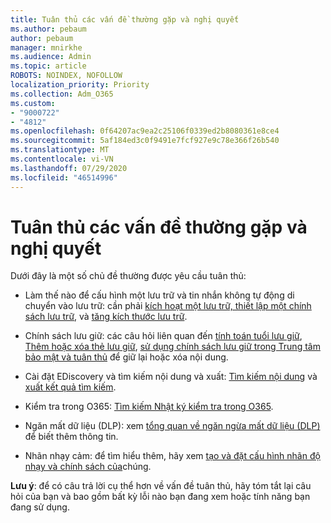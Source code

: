 ```yaml
---
title: Tuân thủ các vấn đề thường gặp và nghị quyết
ms.author: pebaum
author: pebaum
manager: mnirkhe
ms.audience: Admin
ms.topic: article
ROBOTS: NOINDEX, NOFOLLOW
localization_priority: Priority
ms.collection: Adm_O365
ms.custom:
- "9000722"
- "4812"
ms.openlocfilehash: 0f64207ac9ea2c25106f0339ed2b8080361e8ce4
ms.sourcegitcommit: 5af184ed3c0f9491e7fcf927e9c78e366f26b540
ms.translationtype: MT
ms.contentlocale: vi-VN
ms.lasthandoff: 07/29/2020
ms.locfileid: "46514996"
---
```

# <a name="compliance-common-issues-and-resolutions"></a>Tuân thủ các vấn đề thường gặp và nghị quyết

Dưới đây là một số chủ đề thường được yêu cầu tuân thủ:

- Làm thế nào để cấu hình một lưu trữ và tin nhắn không tự động di chuyển vào lưu trữ: cần phải [kích hoạt một lưu trữ, thiết lập một chính sách lưu trữ](https://docs.microsoft.com/microsoft-365/compliance/enable-archive-mailboxes?view=o365-worldwide), và [tăng kích thước lưu trữ](https://docs.microsoft.com/microsoft-365/compliance/enable-unlimited-archiving?view=o365-worldwide).

- Chính sách lưu giữ: các câu hỏi liên quan đến [tính toán tuổi lưu giữ](https://docs.microsoft.com/exchange/security-and-compliance/messaging-records-management/retention-age), [Thêm hoặc xóa thẻ lưu giữ](https://docs.microsoft.com/exchange/security-and-compliance/messaging-records-management/add-or-remove-retention-tags), [sử dụng chính sách lưu giữ trong Trung tâm bảo mật và tuân thủ](https://docs.microsoft.com/microsoft-365/compliance/retention-policies?view=o365-worldwide) để giữ lại hoặc xóa nội dung.

- Cài đặt EDiscovery và tìm kiếm nội dung và xuất: [Tìm kiếm nội dung](https://docs.microsoft.com/microsoft-365/compliance/search-for-content?view=o365-worldwide) và [xuất kết quả tìm kiếm](https://docs.microsoft.com/microsoft-365/compliance/export-search-results?view=o365-worldwide).

- Kiểm tra trong O365: [Tìm kiếm Nhật ký kiểm tra trong O365](https://docs.microsoft.com/microsoft-365/compliance/search-the-audit-log-in-security-and-compliance?view=o365-worldwide).

- Ngăn mất dữ liệu (DLP): xem [tổng quan về ngăn ngừa mất dữ liệu (DLP)](https://docs.microsoft.com/microsoft-365/compliance/data-loss-prevention-policies?view=o365-worldwide) để biết thêm thông tin.
 
- Nhãn nhạy cảm: để tìm hiểu thêm, hãy xem [tạo và đặt cấu hình nhãn độ nhạy và chính sách của](https://docs.microsoft.com/microsoft-365/compliance/create-sensitivity-labels)chúng.

**Lưu ý**: để có câu trả lời cụ thể hơn về vấn đề tuân thủ, hãy tóm tắt lại câu hỏi của bạn và bao gồm bất kỳ lỗi nào bạn đang xem hoặc tính năng bạn đang sử dụng.
